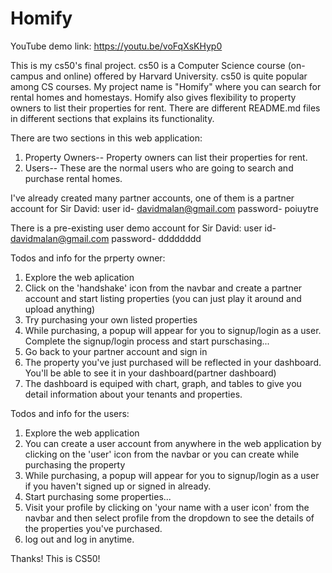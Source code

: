 # Homify

YouTube demo link: https://youtu.be/voFqXsKHyp0

This is my cs50's final project. cs50 is a Computer Science course (on-campus and online) offered by Harvard University. cs50 is quite popular among CS courses. My project name is "Homify" where you can search for rental homes and homestays. Homify also gives flexibility to property owners to list their properties for rent.
There are different README.md files in different sections that explains its functionality.

There are two sections in this web application:

1. Property Owners-- Property owners can list their properties for rent.
2. Users-- These are the normal users who are going to search and purchase rental homes.

I've already created many partner accounts, one of them is a partner account for Sir David:
user id- davidmalan@gmail.com
password- poiuytre

There is a pre-existing user demo account for Sir David:
user id- davidmalan@gmail.com
password- dddddddd

Todos and info for the prperty owner:

1. Explore the web aplication
2. Click on the 'handshake' icon from the navbar and create a partner account and start listing properties (you can just play it around and upload anything)
3. Try purchasing your own listed properties
4. While purchasing, a popup will appear for you to signup/login as a user. Complete the signup/login process and start purschasing...
5. Go back to your partner account and sign in
6. The property you've just purchased will be reflected in your dashboard. You'll be able to see it in your dashboard(partner dashboard)
7. The dashboard is equiped with chart, graph, and tables to give you detail information about your tenants and properties.

Todos and info for the users:

1. Explore the web application
2. You can create a user account from anywhere in the web application by clicking on the 'user' icon from the navbar or you can create while purchasing the property
3. While purchasing, a popup will appear for you to signup/login as a user if you haven't signed up or signed in already.
4. Start purchasing some properties...
5. Visit your profile by clicking on 'your name with a user icon' from the navbar and then select profile from the dropdown to see the details of the properties you've purchased.
6. log out and log in anytime.

Thanks! This is CS50!

